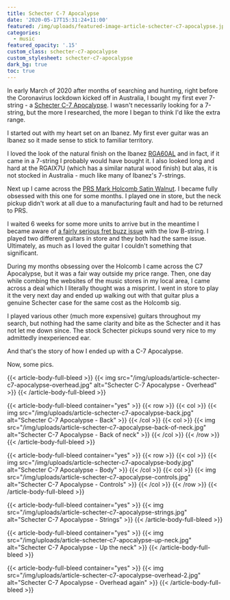 ```yaml
---
title: Schecter C-7 Apocalypse
date: '2020-05-17T15:31:24+11:00'
featured: /img/uploads/featured-image-article-schecter-c7-apocalypse.jpg
categories:
  - music
featured_opacity: '.15'
custom_class: schecter-c7-apocalypse
custom_stylesheet: schecter-c7-apocalypse
dark_bg: true
toc: true
---
```


In early March of 2020 after months of searching and hunting, right before the Coronavirus lockdown kicked off in Australia, I bought my first ever 7-string - a [Schecter C-7 Apocalypse](https://www.schecterguitars.com/guitars/c-7-apocalypse-rusty-grey-detail). I wasn't necessarily looking for a 7-string, but the more I researched, the more I began to think I'd like the extra range.

I started out with my heart set on an Ibanez. My first ever guitar was an Ibanez so it made sense to stick to familiar territory.

I loved the look of the natural finish on the Ibanez [RGA60AL](https://www.ibanez.com/na/products/detail/rga60al_1p_01.html) and in fact, if it came in a 7-string I probably would have bought it. I also looked long and hard at the RGAIX7U (which has a similar natural wood finish) but alas, it is not stocked in Australia - much like many of Ibanez's 7-strings.

Next up I came across the [PRS Mark Holcomb Satin Walnut](https://www.prsguitars.com/electrics/model/se_mark_holcomb_svn_2020). I became fully obsessed with this one for some months. I played one in store, but the neck pickup didn't work at all due to a manufacturing fault and had to be returned to PRS. 

I waited 6 weeks for some more units to arrive but in the meantime I became aware of [a fairly serious fret buzz issue](https://www.youtube.com/watch?v=0B2tyS_fJh4) with the low B-string. I played two different guitars in store and they both had the same issue. Ultimately, as much as I loved the guitar I couldn't something that significant.

During my months obsessing over the Holcomb I came across the C7 Apocalypse, but it was a fair way outside my price range. Then, one day while combing the websites of the music stores in my local area, I came across a deal which I literally thought was a misprint. I went in store to play it the very next day and ended up walking out with that guitar plus a genuine Schecter case for the same cost as the Holcomb sig.

I played various other (much more expensive) guitars throughout my search, but nothing had the same clarity and bite as the Schecter and it has not let me down since. The stock Schecter pickups sound very nice to my admittedly inexperienced ear.

And that's the story of how I ended up with a C-7 Apocalypse.

Now, some pics.

{{< article-body-full-bleed >}}
{{< img src="/img/uploads/article-schecter-c7-apocalypse-overhead.jpg" alt="Schecter C-7 Apocalypse - Overhead" >}}
{{< /article-body-full-bleed >}}

{{< article-body-full-bleed container="yes" >}}
{{< row >}}
{{< col >}}
{{< img src="/img/uploads/article-schecter-c7-apocalypse-back.jpg" alt="Schecter C-7 Apocalypse - Back" >}}
{{< /col >}}
{{< col >}}
{{< img src="/img/uploads/article-schecter-c7-apocalypse-back-of-neck.jpg" alt="Schecter C-7 Apocalypse - Back of neck" >}}
{{< /col >}}
{{< /row >}}
{{< /article-body-full-bleed >}}

{{< article-body-full-bleed container="yes" >}}
{{< row >}}
{{< col >}}
{{< img src="/img/uploads/article-schecter-c7-apocalypse-body.jpg" alt="Schecter C-7 Apocalypse - Body" >}}
{{< /col >}}
{{< col >}}
{{< img src="/img/uploads/article-schecter-c7-apocalypse-controls.jpg" alt="Schecter C-7 Apocalypse - Controls" >}}
{{< /col >}}
{{< /row >}}
{{< /article-body-full-bleed >}}

{{< article-body-full-bleed container="yes" >}}
{{< img src="/img/uploads/article-schecter-c7-apocalypse-strings.jpg" alt="Schecter C-7 Apocalypse - Strings" >}}
{{< /article-body-full-bleed >}}

{{< article-body-full-bleed container="yes" >}}
{{< img src="/img/uploads/article-schecter-c7-apocalypse-up-neck.jpg" alt="Schecter C-7 Apocalypse - Up the neck" >}}
{{< /article-body-full-bleed >}}

{{< article-body-full-bleed container="yes" >}}
{{< img src="/img/uploads/article-schecter-c7-apocalypse-overhead-2.jpg" alt="Schecter C-7 Apocalypse - Overhead again" >}}
{{< /article-body-full-bleed >}}